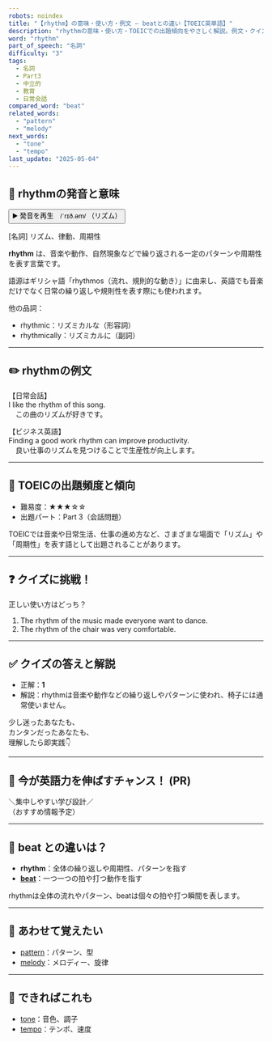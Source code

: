 ```yaml
---
robots: noindex
title: "【rhythm】の意味・使い方・例文 ― beatとの違い【TOEIC英単語】"
description: "rhythmの意味・使い方・TOEICでの出題傾向をやさしく解説。例文・クイズ付きでbeatとの違いもわかりやすく学べます。"
word: "rhythm"
part_of_speech: "名詞"
difficulty: "3"
tags:
  - 名詞
  - Part3
  - 中立的
  - 教育
  - 日常会話
compared_word: "beat"
related_words:
  - "pattern"
  - "melody"
next_words:
  - "tone"
  - "tempo"
last_update: "2025-05-04"
---
```


## 🔰 rhythmの発音と意味

<button class="play-audio" onclick="playTTS('rhythm')">
  <span class="play-audio-main">
    ▶️ 発音を再生　/ˈrɪð.əm/
  </span>
  <span class="play-audio-sub">
    （リズム）
  </span>
</button>

[名詞] リズム、律動、周期性

**rhythm** は、音楽や動作、自然現象などで繰り返される一定のパターンや周期性を表す言葉です。

語源はギリシャ語「rhythmos（流れ、規則的な動き）」に由来し、英語でも音楽だけでなく日常の繰り返しや規則性を表す際にも使われます。

他の品詞：  
- rhythmic：リズミカルな（形容詞）
- rhythmically：リズミカルに（副詞）

---

## ✏️ rhythmの例文

【日常会話】  
I like the rhythm of this song.  
　この曲のリズムが好きです。

【ビジネス英語】  
Finding a good work rhythm can improve productivity.  
　良い仕事のリズムを見つけることで生産性が向上します。

---

## 🎯 TOEICの出題頻度と傾向

- 難易度：★★★☆☆
- 出題パート：Part 3（会話問題）

TOEICでは音楽や日常生活、仕事の進め方など、さまざまな場面で「リズム」や「周期性」を表す語として出題されることがあります。

---

## ❓ クイズに挑戦！

正しい使い方はどっち？

1. The rhythm of the music made everyone want to dance.  
2. The rhythm of the chair was very comfortable.

---

## ✅ クイズの答えと解説

- 正解：**1**
- 解説：rhythmは音楽や動作などの繰り返しやパターンに使われ、椅子には通常使いません。

少し迷ったあなたも、  
カンタンだったあなたも、  
理解したら即実践👇️

---

## 🚀 今が英語力を伸ばすチャンス！ (PR)

<div class="info-center">
＼集中しやすい学び設計／<br>  
（おすすめ情報予定）
</div>

---

## 🤔  beat との違いは？

- **rhythm**：全体の繰り返しや周期性、パターンを指す
- **[beat](/beat)**：一つ一つの拍や打つ動作を指す

rhythmは全体の流れやパターン、beatは個々の拍や打つ瞬間を表します。

---

## 🧩 あわせて覚えたい

- [pattern](/pattern)：パターン、型
- [melody](/melody)：メロディー、旋律

---

## 📖 できればこれも

- [tone](/tone)：音色、調子
- [tempo](/tempo)：テンポ、速度

<!-- cvid: aid23_bid38 -->
